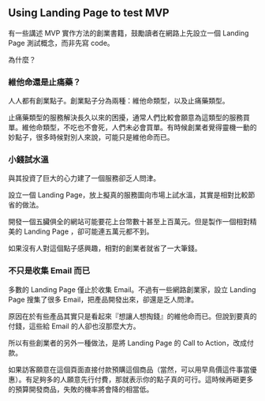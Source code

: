 ## Using Landing Page to test MVP

有一些講述 MVP 實作方法的創業書籍，鼓勵讀者在網路上先設立一個 Landing Page 測試概念，而非先寫 code。

為什麼？

### 維他命還是止痛藥？

人人都有創業點子。創業點子分為兩種：維他命類型，以及止痛藥類型。

止痛藥類型的服務解決長久以來的困擾，通常人們比較會願意為這類型的服務買單。維他命類型，不吃也不會死，人們未必會買單。有時候創業者覺得靈機一動的妙點子，很多時候對別人來說，可能只是維他命而已。

### 小錢試水溫

與其投資了巨大的心力建了一個服務卻乏人問津。

設立一個 Landing Page，放上擬真的服務圖向市場上試水溫，其實是相對比較節省的做法。

開發一個五臟俱全的網站可能要花上台幣數十甚至上百萬元。但是製作一個相對精美的 Landing Page ，卻可能連五萬元都不到。

如果沒有人對這個點子感興趣，相對的創業者就省了一大筆錢。

### 不只是收集 Email 而已

多數的 Landing Page 僅止於收集 Email。不過有一些網路創業家，設立 Landing Page 搜集了很多 Email，把產品開發出來，卻還是乏人問津。

原因在於有些產品其實只是看起來『想讓人想掏錢』的維他命而已。但說到要真的付錢，這些給 Email 的人卻也沒那麼大方。

所以有些創業者的另外一種做法，是將 Landing Page 的 Call to Action，改成付款。

如果訪客願意在這個頁面直接付款預購這個商品（當然，可以用早鳥價這件事當優惠）。有足夠多的人願意先行付費，那就表示你的點子真的可行。這時候再砸更多的預算開發商品，失敗的機率將會降的相當低。



